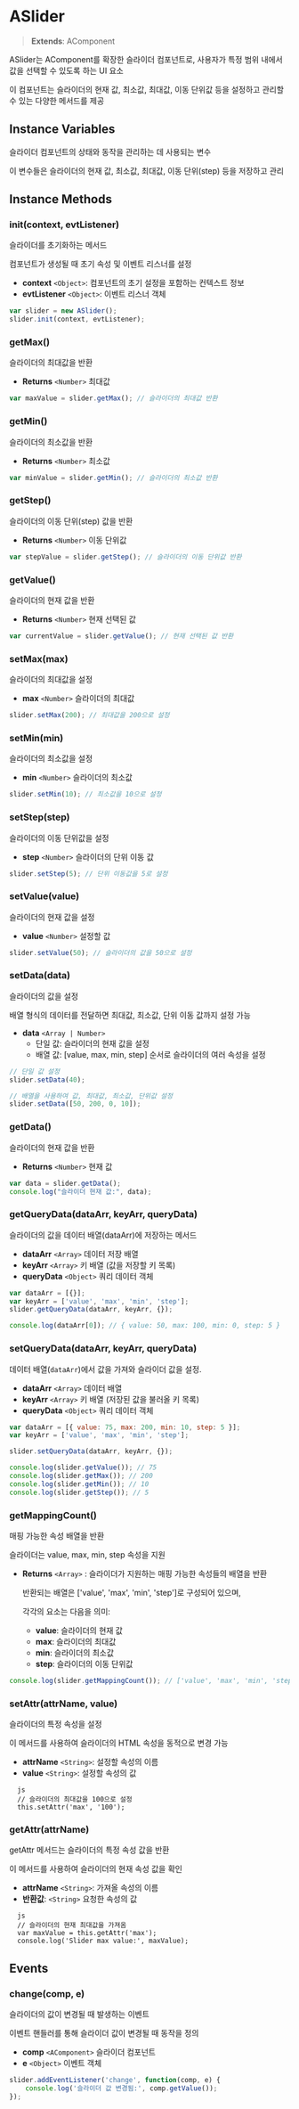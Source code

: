 # ASlider

> **Extends**: AComponent

ASlider는 AComponent를 확장한 슬라이더 컴포넌트로, 사용자가 특정 범위 내에서 값을 선택할 수 있도록 하는 UI 요소

이 컴포넌트는 슬라이더의 현재 값, 최소값, 최대값, 이동 단위값 등을 설정하고 관리할 수 있는 다양한 메서드를 제공

## Instance Variables

슬라이더 컴포넌트의 상태와 동작을 관리하는 데 사용되는 변수

이 변수들은 슬라이더의 현재 값, 최소값, 최대값, 이동 단위(step) 등을 저장하고 관리

## Instance Methods

### init(context, evtListener)

슬라이더를 초기화하는 메서드

컴포넌트가 생성될 때 초기 속성 및 이벤트 리스너를 설정

* **context** `<Object>`: 컴포넌트의 초기 설정을 포함하는 컨텍스트 정보
* **evtListener** `<Object>`: 이벤트 리스너 객체

```js
var slider = new ASlider();
slider.init(context, evtListener);
```

### getMax()

슬라이더의 최대값을 반환

* **Returns** `<Number>` 최대값

```js
var maxValue = slider.getMax(); // 슬라이더의 최대값 반환
```

### getMin()

슬라이더의 최소값을 반환

* **Returns** `<Number>` 최소값

```js
var minValue = slider.getMin(); // 슬라이더의 최소값 반환
```

### getStep()

슬라이더의 이동 단위(step) 값을 반환

* **Returns** `<Number>` 이동 단위값

```js
var stepValue = slider.getStep(); // 슬라이더의 이동 단위값 반환
```

### getValue()

슬라이더의 현재 값을 반환

* **Returns** `<Number>` 현재 선택된 값

```js
var currentValue = slider.getValue(); // 현재 선택된 값 반환
```

### setMax(max)

슬라이더의 최대값을 설정

* **max** `<Number>` 슬라이더의 최대값

```js
slider.setMax(200); // 최대값을 200으로 설정
```

### setMin(min)

슬라이더의 최소값을 설정

* **min** `<Number>` 슬라이더의 최소값

```js
slider.setMin(10); // 최소값을 10으로 설정
```

### setStep(step)

슬라이더의 이동 단위값을 설정

* **step** `<Number>` 슬라이더의 단위 이동 값

```js
slider.setStep(5); // 단위 이동값을 5로 설정
```

### setValue(value)

슬라이더의 현재 값을 설정

* **value** `<Number>` 설정할 값

```js
slider.setValue(50); // 슬라이더의 값을 50으로 설정
```

### setData(data)

슬라이더의 값을 설정

배열 형식의 데이터를 전달하면 최대값, 최소값, 단위 이동 값까지 설정 가능

* **data** `<Array | Number>`
  * 단일 값: 슬라이더의 현재 값을 설정
  * 배열 값: \[value, max, min, step] 순서로 슬라이더의 여러 속성을 설정

```js
// 단일 값 설정
slider.setData(40);

// 배열을 사용하여 값, 최대값, 최소값, 단위값 설정
slider.setData([50, 200, 0, 10]); 
```

### getData()

슬라이더의 현재 값을 반환

* **Returns** `<Number>` 현재 값

```js
var data = slider.getData();
console.log("슬라이더 현재 값:", data);
```

### getQueryData(dataArr, keyArr, queryData)

슬라이더의 값을 데이터 배열(dataArr)에 저장하는 메서드

* **dataArr** `<Array>` 데이터 저장 배열
* **keyArr** `<Array>` 키 배열 (값을 저장할 키 목록)
* **queryData** `<Object>` 쿼리 데이터 객체

```js
var dataArr = [{}];
var keyArr = ['value', 'max', 'min', 'step'];
slider.getQueryData(dataArr, keyArr, {});

console.log(dataArr[0]); // { value: 50, max: 100, min: 0, step: 5 }
```

### setQueryData(dataArr, keyArr, queryData)

데이터 배열(`dataArr`)에서 값을 가져와 슬라이더 값을 설정.

* **dataArr** `<Array>` 데이터 배열
* **keyArr** `<Array>` 키 배열 (저장된 값을 불러올 키 목록)
* **queryData** `<Object>` 쿼리 데이터 객체

```js
var dataArr = [{ value: 75, max: 200, min: 10, step: 5 }];
var keyArr = ['value', 'max', 'min', 'step'];

slider.setQueryData(dataArr, keyArr, {}); 

console.log(slider.getValue()); // 75
console.log(slider.getMax()); // 200
console.log(slider.getMin()); // 10
console.log(slider.getStep()); // 5
```

### getMappingCount()

매핑 가능한 속성 배열을 반환

슬라이더는 value, max, min, step 속성을 지원

*   **Returns** `<Array>` : 슬라이더가 지원하는 매핑 가능한 속성들의 배열을 반환

    반환되는 배열은 \['value', 'max', 'min', 'step']로 구성되어 있으며,

    각각의 요소는 다음을 의미:

    * **value**: 슬라이더의 현재 값
    * **max**: 슬라이더의 최대값
    * **min**: 슬라이더의 최소값
    * **step**: 슬라이더의 이동 단위값

```js
console.log(slider.getMappingCount()); // ['value', 'max', 'min', 'step']
```

### setAttr(attrName, value)

슬라이더의 특정 속성을 설정

이 메서드를 사용하여 슬라이더의 HTML 속성을 동적으로 변경 가능

* **attrName** `<String>`: 설정할 속성의 이름
* **value** `<String>`: 설정할 속성의 값

```
  js
  // 슬라이더의 최대값을 100으로 설정
  this.setAttr('max', '100');
```

### getAttr(attrName)

getAttr 메서드는 슬라이더의 특정 속성 값을 반환

이 메서드를 사용하여 슬라이더의 현재 속성 값을 확인

* **attrName** `<String>`: 가져올 속성의 이름
* **반환값**: `<String>` 요청한 속성의 값

```
  js
  // 슬라이더의 현재 최대값을 가져옴
  var maxValue = this.getAttr('max');
  console.log('Slider max value:', maxValue);
```

## Events

### change(comp, e)

슬라이더의 값이 변경될 때 발생하는 이벤트

이벤트 핸들러를 통해 슬라이더 값이 변경될 때 동작을 정의

* **comp** `<AComponent>` 슬라이더 컴포넌트
* **e** `<Object>` 이벤트 객체

```js
slider.addEventListener('change', function(comp, e) {
    console.log('슬라이더 값 변경됨:', comp.getValue());
});
```
